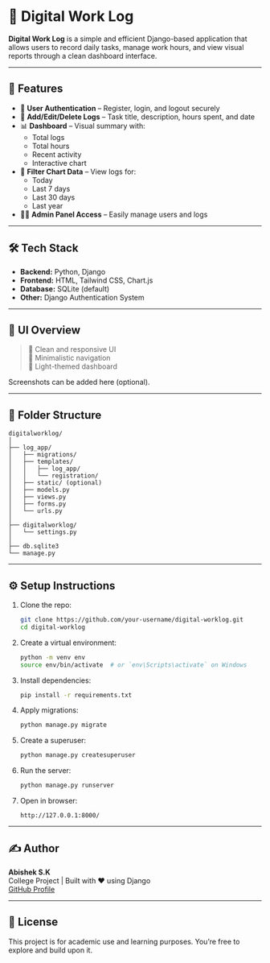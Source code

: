 
# 🧾 Digital Work Log

**Digital Work Log** is a simple and efficient Django-based application that allows users to record daily tasks, manage work hours, and view visual reports through a clean dashboard interface.

---

## 🚀 Features

- 🔐 **User Authentication** – Register, login, and logout securely  
- 📌 **Add/Edit/Delete Logs** – Task title, description, hours spent, and date  
- 📊 **Dashboard** – Visual summary with:
  - Total logs  
  - Total hours  
  - Recent activity  
  - Interactive chart  
- 📅 **Filter Chart Data** – View logs for:
  - Today  
  - Last 7 days  
  - Last 30 days  
  - Last year  
- 🧑‍💼 **Admin Panel Access** – Easily manage users and logs

---

## 🛠 Tech Stack

- **Backend:** Python, Django  
- **Frontend:** HTML, Tailwind CSS, Chart.js  
- **Database:** SQLite (default)  
- **Other:** Django Authentication System

---

## 📸 UI Overview

> 🔹 Clean and responsive UI  
> 🔹 Minimalistic navigation  
> 🔹 Light-themed dashboard  

Screenshots can be added here (optional).

---

## 📂 Folder Structure

```
digitalworklog/
│
├── log_app/
│   ├── migrations/
│   ├── templates/
│   │   ├── log_app/
│   │   └── registration/
│   ├── static/ (optional)
│   ├── models.py
│   ├── views.py
│   ├── forms.py
│   └── urls.py
│
├── digitalworklog/
│   └── settings.py
│
├── db.sqlite3
└── manage.py
```

---

## ⚙️ Setup Instructions

1. Clone the repo:
   ```bash
   git clone https://github.com/your-username/digital-worklog.git
   cd digital-worklog
   ```

2. Create a virtual environment:
   ```bash
   python -m venv env
   source env/bin/activate  # or `env\Scripts\activate` on Windows
   ```

3. Install dependencies:
   ```bash
   pip install -r requirements.txt
   ```

4. Apply migrations:
   ```bash
   python manage.py migrate
   ```

5. Create a superuser:
   ```bash
   python manage.py createsuperuser
   ```

6. Run the server:
   ```bash
   python manage.py runserver
   ```

7. Open in browser:
   ```
   http://127.0.0.1:8000/
   ```

---

## ✍️ Author

**Abishek S.K**  
College Project | Built with ❤️ using Django  
[GitHub Profile](https://github.com/Abishek-sk46)

---

## 📄 License

This project is for academic use and learning purposes. You’re free to explore and build upon it.

